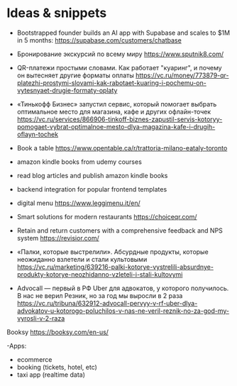 # Ideas & snippets

- Bootstrapped founder builds an AI app with Supabase and scales to $1M in 5 months: <https://supabase.com/customers/chatbase>

- Бронирование экскурсий по всему миру <https://www.sputnik8.com/>

- QR-платежи простыми словами. Как работает "куаринг", и почему он вытесняет другие форматы оплаты <https://vc.ru/money/773879-qr-platezhi-prostymi-slovami-kak-rabotaet-kuaring-i-pochemu-on-vytesnyaet-drugie-formaty-oplaty>

- «Тинькофф Бизнес» запустил сервис, который помогает выбрать оптимальное место для магазина, кафе и других офлайн-точек <https://vc.ru/services/866906-tinkoff-biznes-zapustil-servis-kotoryy-pomogaet-vybrat-optimalnoe-mesto-dlya-magazina-kafe-i-drugih-oflayn-tochek>

- Book a table <https://www.opentable.ca/r/trattoria-milano-eataly-toronto>

- amazon kindle books from udemy courses

- read blog articles and publish amazon kindle books

- backend integration for popular frontend templates

- digital menu <https://www.leggimenu.it/en/>

- Smart solutions for modern restaurants <https://choiceqr.com/>

- Retain and return customers with a comprehensive feedback and NPS system <https://revisior.com/>

- «Палки, которые выстрелили». Абсурдные продукты, которые неожиданно взлетели и стали культовыми <https://vc.ru/marketing/639216-palki-kotorye-vystrelili-absurdnye-produkty-kotorye-neozhidanno-vzleteli-i-stali-kultovymi>

- Advocall — первый в РФ Uber для адвокатов, у которого получилось. В нас не верил Резник, но за год мы выросли в 2 раза <https://vc.ru/tribuna/632912-advocall-pervyy-v-rf-uber-dlya-advokatov-u-kotorogo-poluchilos-v-nas-ne-veril-reznik-no-za-god-my-vyrosli-v-2-raza>

Booksy <https://booksy.com/en-us/>

-Apps:

- ecommerce
- booking (tickets, hotel, etc)
- taxi app (realtime data)
